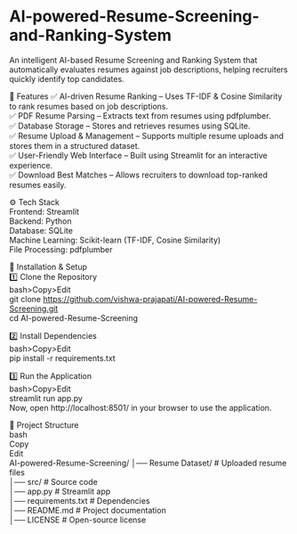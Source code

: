 # AI-powered-Resume-Screening-and-Ranking-System
An intelligent AI-based Resume Screening and Ranking System that automatically evaluates resumes against job descriptions, helping recruiters quickly identify top candidates.
<br>

📌 Features
✅ AI-driven Resume Ranking – Uses TF-IDF & Cosine Similarity to rank resumes based on job descriptions.<br>
✅ PDF Resume Parsing – Extracts text from resumes using pdfplumber.<br>
✅ Database Storage – Stores and retrieves resumes using SQLite.<br>
✅ Resume Upload & Management – Supports multiple resume uploads and stores them in a structured dataset.<br>
✅ User-Friendly Web Interface – Built using Streamlit for an interactive experience.<br>
✅ Download Best Matches – Allows recruiters to download top-ranked resumes easily.<br>


⚙️ Tech Stack<br>
Frontend: Streamlit<br>
Backend: Python <br>
Database: SQLite <br>
Machine Learning: Scikit-learn (TF-IDF, Cosine Similarity)<br>
File Processing: pdfplumber<br>


🚀 Installation & Setup<br>
1️⃣ Clone the Repository<br>
bash>Copy>Edit <br>
git clone https://github.com/vishwa-prajapati/AI-powered-Resume-Screening.git<br>
cd AI-powered-Resume-Screening<br>

2️⃣ Install Dependencies<br>
bash>Copy>Edit <br>
pip install -r requirements.txt<br>

3️⃣ Run the Application<br>
bash>Copy>Edit <br>
streamlit run app.py<br>
Now, open http://localhost:8501/ in your browser to use the application.<br>

📂 Project Structure<br>
bash<br>
Copy<br>
Edit<br>
AI-powered-Resume-Screening/
│── Resume Dataset/         # Uploaded resume files <br>
│── src/                    # Source code <br>
│── app.py                  # Streamlit app <br>
│── requirements.txt         # Dependencies <br>
│── README.md               # Project documentation <br>
│── LICENSE                 # Open-source license <br>

